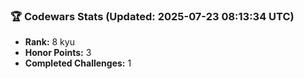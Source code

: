 ### 🏆 Codewars Stats (Updated: 2025-07-23 08:13:34 UTC)

- **Rank:** 8 kyu
- **Honor Points:** 3
- **Completed Challenges:** 1
